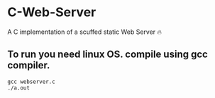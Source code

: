 # C-Web-Server

A C implementation of a scuffed static Web Server 🔥

## To run you need linux OS. compile using gcc compiler.

```
gcc webserver.c
./a.out
```
